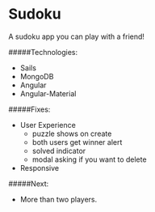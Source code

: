 # Sudoku

A sudoku app you can play with a friend!


#####Technologies:

- Sails
- MongoDB
- Angular
- Angular-Material


#####Fixes:

- User Experience
  - puzzle shows on create
  - both users get winner alert
  - solved indicator
  - modal asking if you want to delete
- Responsive

#####Next:
- More than two players.
